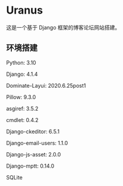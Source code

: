 # Uranus
这是一个基于 Django 框架的博客论坛网站搭建。
## 环境搭建
Python: 3.10

Django: 4.1.4

Dominate-Layui: 2020.6.25post1

Pillow: 9.3.0

asgiref: 3.5.2

cmdlet: 0.4.2

Django-ckeditor: 6.5.1

Django-email-users: 1.1.0

Django-js-asset: 2.0.0

Django-mptt: 0.14.0

SQLite
